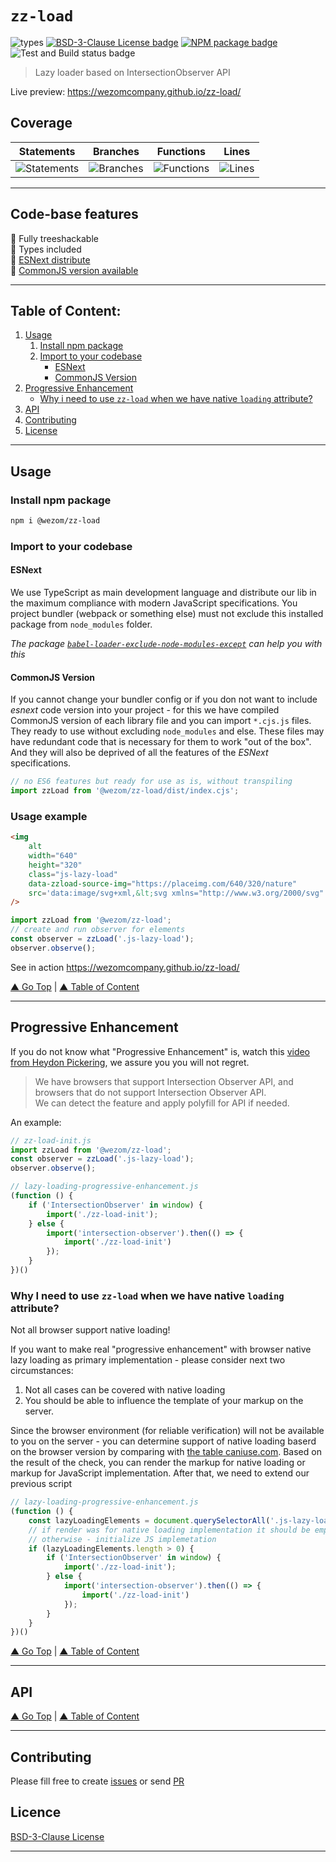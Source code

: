 # `zz-load`

![types](https://img.shields.io/badge/types-TypeScript-blue)
[![BSD-3-Clause License badge](https://img.shields.io/github/license/WezomCompany/zz-load)](https://github.com/WezomCompany/zz-load/blob/master/LICENSE)
[![NPM package badge](https://img.shields.io/badge/npm-install-orange.svg)](https://www.npmjs.com/package/@wezom/zz-load)
![Test and Build status badge](https://github.com/WezomCompany/zz-load/workflows/Test%20and%20Build/badge.svg)

> Lazy loader based on IntersectionObserver API

Live preview: https://wezomcompany.github.io/zz-load/

## Coverage

| Statements                | Branches                | Functions                | Lines                |
| ------------------------- | ----------------------- | ------------------------ | -------------------- |
| ![Statements](https://img.shields.io/badge/Coverage-32.93%25-red.svg) | ![Branches](https://img.shields.io/badge/Coverage-21.65%25-red.svg) | ![Functions](https://img.shields.io/badge/Coverage-27.45%25-red.svg) | ![Lines](https://img.shields.io/badge/Coverage-33.33%25-red.svg) |

---

## Code-base features

🌟 Fully treeshackable  
🌟 Types included  
🌟 [ESNext distribute](#esnext)  
🌟 [CommonJS version available](#commonjs-version)  


---

## Table of Content:

1. [Usage](#usage)
    1. [Install npm package](#install-npm-package)
    1. [Import to your codebase](#import-to-your-codebase)
        - [ESNext](#esnext)
        - [CommonJS Version](#commonjs-version)
1. [Progressive Enhancement](#progressive-enhancement)   
    - [Why i need to use `zz-load` when we have native `loading` attribute?](#why-i-need-to-use-zz-load-when-we-have-native-loading-attribute)
1. [API](#api)
1. [Contributing](#contributing)
1. [License](#licence)

---




## Usage

### Install npm package

```bash
npm i @wezom/zz-load
```

### Import to your codebase

#### ESNext

We use TypeScript as main development language and distribute our lib in the maximum compliance with modern JavaScript specifications. 
You project bundler (webpack or something else) must not exclude this installed package from `node_modules` folder.

_The package [`babel-loader-exclude-node-modules-except`](https://www.npmjs.com/package/babel-loader-exclude-node-modules-except) can help you with this_

#### CommonJS Version

If you cannot change your bundler config or if you don not want to include _esnext_ code version into your project - for this we have compiled CommonJS version of each library file and you can import `*.cjs.js` files. They ready to use without excluding `node_modules` and else. These files may have redundant code that is necessary for them to work "out of the box". And they will also be deprived of all the features of the _ESNext_ specifications.


```js
// no ES6 features but ready for use as is, without transpiling
import zzLoad from '@wezom/zz-load/dist/index.cjs';
```

### Usage example

```html
<img
    alt
    width="640"
    height="320"
    class="js-lazy-load"
    data-zzload-source-img="https://placeimg.com/640/320/nature"
    src='data:image/svg+xml,&lt;svg xmlns="http://www.w3.org/2000/svg" width="640" height="320"&gt;&lt;/svg&gt;'
/>
```

```js
import zzLoad from '@wezom/zz-load';
// create and run observer for elements
const observer = zzLoad('.js-lazy-load');
observer.observe();
```

See in action https://wezomcompany.github.io/zz-load/

[▲ Go Top](#) | [▲ Table of Content](#table-of-content)

---





## Progressive Enhancement

If you do not know what "Progressive Enhancement" is, watch this [video from Heydon Pickering](https://briefs.video/videos/is-progressive-enhancement-dead-yet/), we assure you you will not regret.

> We have browsers that support Intersection Observer API, and browsers that do not support Intersection Observer API.    
> We can detect the feature and apply polyfill for API if needed.  

An example: 
    

```js
// zz-load-init.js
import zzLoad from '@wezom/zz-load';
const observer = zzLoad('.js-lazy-load');
observer.observe();
```

```js
// lazy-loading-progressive-enhancement.js
(function () {
    if ('IntersectionObserver' in window) {
        import('./zz-load-init');
    } else {
        import('intersection-observer').then(() => {
            import('./zz-load-init')
        });
    }
})()
```

### Why I need to use `zz-load` when we have native `loading` attribute?

Not all browser support native loading!

If you want to make real "progressive enhancement" with browser native lazy loading as primary implementation - please consider next two circumstances:

1. Not all cases can be covered with native loading
1. You should be able to influence the template of your markup on the server.
    
Since the browser environment (for reliable verification) will not be available to you on the server - you can determine support of native loading baserd on the browser version by comparing with [the table caniuse.com](https://caniuse.com/loading-lazy-attr). Based on the result of the check, you can render the markup for native loading or markup for JavaScript implementation. After that, we need to extend our previous script


```js
// lazy-loading-progressive-enhancement.js
(function () {
	const lazyLoadingElements = document.querySelectorAll('.js-lazy-load');
	// if render was for native loading implementation it should be empty
    // otherwise - initialize JS implemetation
    if (lazyLoadingElements.length > 0) {
        if ('IntersectionObserver' in window) {
            import('./zz-load-init');
        } else {
            import('intersection-observer').then(() => {
                import('./zz-load-init')
            });
        }
    }
})()
```

[▲ Go Top](#) | [▲ Table of Content](#table-of-content)

---





## API

[▲ Go Top](#) | [▲ Table of Content](#table-of-content)

---



## Contributing

Please fill free to create [issues](https://github.com/WezomCompany/zz-load/issues) or send [PR](https://github.com/WezomCompany/zz-load/pulls)

## Licence

[BSD-3-Clause License](https://github.com/WezomCompany/zz-load/blob/master/LICENSE)

---
